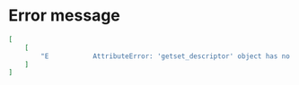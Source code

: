 # Error message

```json
[
    [
        "E           AttributeError: 'getset_descriptor' object has no attribute '__traceback__'"
    ]
]
```
